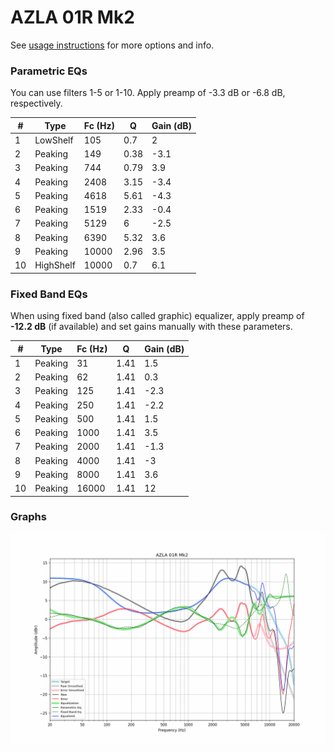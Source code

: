 # AZLA 01R Mk2
See [usage instructions](https://github.com/jaakkopasanen/AutoEq#usage) for more options and info.

### Parametric EQs
You can use filters 1-5 or 1-10. Apply preamp of -3.3 dB or -6.8 dB, respectively.

|   # | Type      |   Fc (Hz) |    Q |   Gain (dB) |
|-----|-----------|-----------|------|-------------|
|   1 | LowShelf  |       105 | 0.7  |         2   |
|   2 | Peaking   |       149 | 0.38 |        -3.1 |
|   3 | Peaking   |       744 | 0.79 |         3.9 |
|   4 | Peaking   |      2408 | 3.15 |        -3.4 |
|   5 | Peaking   |      4618 | 5.61 |        -4.3 |
|   6 | Peaking   |      1519 | 2.33 |        -0.4 |
|   7 | Peaking   |      5129 | 6    |        -2.5 |
|   8 | Peaking   |      6390 | 5.32 |         3.6 |
|   9 | Peaking   |     10000 | 2.96 |         3.5 |
|  10 | HighShelf |     10000 | 0.7  |         6.1 |

### Fixed Band EQs
When using fixed band (also called graphic) equalizer, apply preamp of **-12.2 dB** (if available) and set gains manually with these parameters.

|   # | Type    |   Fc (Hz) |    Q |   Gain (dB) |
|-----|---------|-----------|------|-------------|
|   1 | Peaking |        31 | 1.41 |         1.5 |
|   2 | Peaking |        62 | 1.41 |         0.3 |
|   3 | Peaking |       125 | 1.41 |        -2.3 |
|   4 | Peaking |       250 | 1.41 |        -2.2 |
|   5 | Peaking |       500 | 1.41 |         1.5 |
|   6 | Peaking |      1000 | 1.41 |         3.5 |
|   7 | Peaking |      2000 | 1.41 |        -1.3 |
|   8 | Peaking |      4000 | 1.41 |        -3   |
|   9 | Peaking |      8000 | 1.41 |         3.6 |
|  10 | Peaking |     16000 | 1.41 |        12   |

### Graphs
![](./AZLA%2001R%20Mk2.png)

